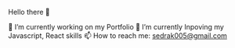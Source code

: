 Hello there 💪

🔭 I’m currently working on my Portfolio
🌱 I’m currently Inpoving my Javascript, React skills
📫 How to reach me: sedrak005@gmail.com

